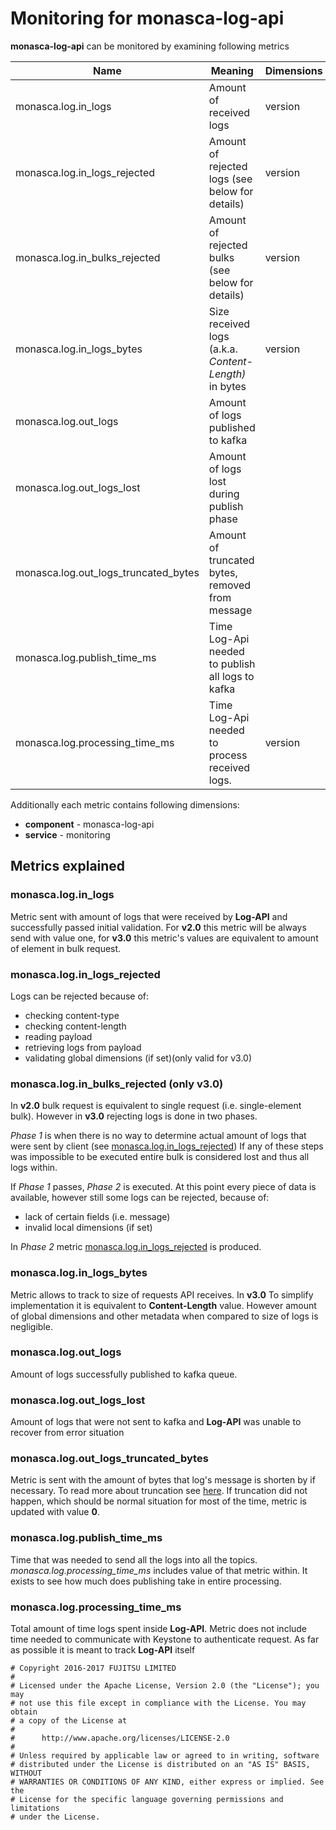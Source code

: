 # Monitoring for monasca-log-api

**monasca-log-api** can be monitored by examining following metrics

| Name                                      | Meaning | Dimensions  |
|-------------------------------------------|-------------------------|---------------|
| monasca.log.in_logs                       | Amount of received logs | version |
| monasca.log.in_logs_rejected              | Amount of rejected logs (see below for details) | version |
| monasca.log.in_bulks_rejected             | Amount of rejected bulks (see below for details) | version |
| monasca.log.in_logs_bytes                 | Size received logs (a.k.a. *Content-Length)* in bytes | version |
| monasca.log.out_logs                      | Amount of logs published to kafka | |
| monasca.log.out_logs_lost                 | Amount of logs lost during publish phase | |
| monasca.log.out_logs_truncated_bytes      | Amount of truncated bytes, removed from message | |
| monasca.log.publish_time_ms               | Time Log-Api needed to publish all logs to kafka | |
| monasca.log.processing_time_ms            | Time Log-Api needed to process received logs. | version |

Additionally each metric contains following dimensions:
- **component** - monasca-log-api
- **service** - monitoring

## Metrics explained

### monasca.log.in_logs

Metric sent with amount of logs that were received by **Log-API**
and successfully passed initial validation. For **v2.0** this
metric will be always send with value one, for **v3.0** this metric's values
are equivalent to amount of element in bulk request.

### monasca.log.in_logs_rejected <a name="monasca_log_logs_rejected">

Logs can be rejected because of:

* checking content-type
* checking content-length
* reading payload
* retrieving logs from payload
* validating global dimensions (if set)(only valid for v3.0)

### monasca.log.in_bulks_rejected (only v3.0)

In **v2.0** bulk request is equivalent to single request (i.e. single-element bulk).
However in **v3.0** rejecting logs is done in two phases.

*Phase 1* is when there is no way to determine actual amount of logs
that were sent by client (see [monasca.log.in_logs_rejected](#monasca_log_logs_rejected))
If any of these steps was impossible to be executed entire bulk is
considered lost and thus all logs within.

If *Phase 1* passes, *Phase 2* is executed. At this point every
piece of data is available, however still some logs can be rejected,
because of:

* lack of certain fields (i.e. message)
* invalid local dimensions (if set)

In *Phase 2* metric [monasca.log.in_logs_rejected](#monasca_log_logs_rejected)
is produced.

### monasca.log.in_logs_bytes

Metric allows to track to size of requests API receives.
In **v3.0** To simplify implementation it is equivalent to **Content-Length** value.
However amount of global dimensions and other metadata when compared
to size of logs is negligible.

### monasca.log.out_logs

Amount of logs successfully published to kafka queue.

### monasca.log.out_logs_lost

Amount of logs that were not sent to kafka and **Log-API** was unable
to recover from error situation

### monasca.log.out_logs_truncated_bytes

Metric is sent with the amount of bytes that log's message is shorten
by if necessary. To read more about truncation see [here](/documentation/monasca-log-api-kafka.md).
If truncation did not happen, which should be normal situation for most
of the time, metric is updated with value **0**.

### monasca.log.publish_time_ms

Time that was needed to send all the logs into all the topics.
*monasca.log.processing_time_ms* includes value of that metric
within. It exists to see how much does publishing take in entire
processing.

### monasca.log.processing_time_ms

Total amount of time logs spent inside **Log-API**. Metric does not
include time needed to communicate with Keystone to authenticate request.
As far as possible it is meant to track **Log-API** itself

    # Copyright 2016-2017 FUJITSU LIMITED
    #
    # Licensed under the Apache License, Version 2.0 (the "License"); you may
    # not use this file except in compliance with the License. You may obtain
    # a copy of the License at
    #
    #      http://www.apache.org/licenses/LICENSE-2.0
    #
    # Unless required by applicable law or agreed to in writing, software
    # distributed under the License is distributed on an "AS IS" BASIS, WITHOUT
    # WARRANTIES OR CONDITIONS OF ANY KIND, either express or implied. See the
    # License for the specific language governing permissions and limitations
    # under the License.
